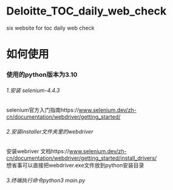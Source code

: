 # Deloitte_TOC_daily_web_check
six website for toc daily web check

# 如何使用
### 使用的python版本为3.10
###### 1.安装 selenium-4.4.3
selenium官方入门指南https://www.selenium.dev/zh-cn/documentation/webdriver/getting_started/
###### 2.安装installer文件夹里的webdriver
安装webriver 文档https://www.selenium.dev/zh-cn/documentation/webdriver/getting_started/install_drivers/  
想省事可以直接把webdriver.exe文件放到python安装目录
###### 3.终端执行命令python3 main.py


